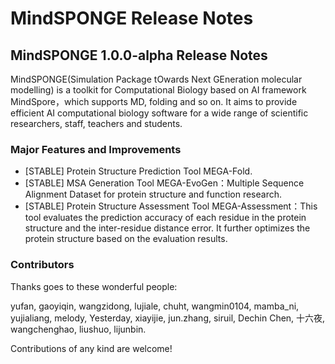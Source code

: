 # MindSPONGE Release Notes

## MindSPONGE 1.0.0-alpha Release Notes

MindSPONGE(Simulation Package tOwards Next GEneration molecular modelling) is a toolkit for Computational Biology based on AI framework MindSpore，which supports MD, folding and so on. It aims to provide efficient AI computational biology software for a wide range of scientific researchers, staff, teachers and students.

### Major Features and Improvements

- [STABLE] Protein Structure Prediction Tool MEGA-Fold.
- [STABLE] MSA Generation Tool MEGA-EvoGen：Multiple Sequence Alignment Dataset for protein structure and function research.
- [STABLE] Protein Structure Assessment Tool MEGA-Assessment：This tool evaluates the prediction accuracy of each residue in the protein structure and the inter-residue distance error. It further optimizes the protein structure based on the evaluation results.

### Contributors

Thanks goes to these wonderful people:

yufan, gaoyiqin, wangzidong, lujiale, chuht, wangmin0104, mamba_ni, yujialiang, melody, Yesterday, xiayijie, jun.zhang, siruil, Dechin Chen, 十六夜, wangchenghao, liushuo, lijunbin.

Contributions of any kind are welcome!